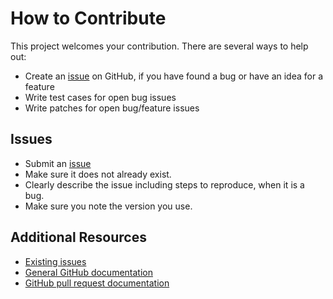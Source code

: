How to Contribute
=================

This project welcomes your contribution. There are several ways to help out:

* Create an [issue](https://github.com/jaymoulin/docker-rpi-plex-video-converter/issues/) on GitHub,
if you have found a bug or have an idea for a feature
* Write test cases for open bug issues
* Write patches for open bug/feature issues

Issues
------

* Submit an [issue](https://github.com/jaymoulin/docker-rpi-plex-video-converter/issues/)
* Make sure it does not already exist.
* Clearly describe the issue including steps to reproduce, when it is a bug.
* Make sure you note the version you use.

Additional Resources
--------------------

* [Existing issues](https://github.com/jaymoulin/docker-rpi-plex-video-converter/issues/)
* [General GitHub documentation](https://help.github.com/)
* [GitHub pull request documentation](https://help.github.com/send-pull-requests/)
